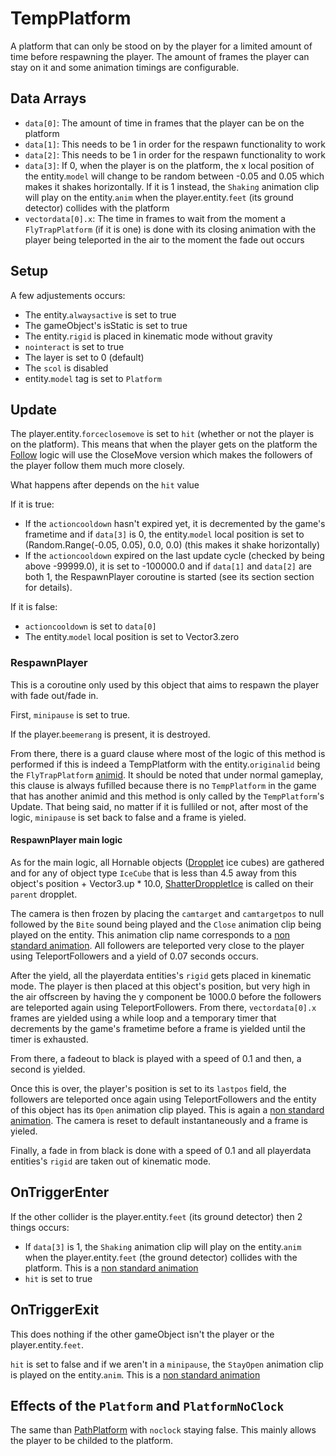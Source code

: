# TempPlatform
A platform that can only be stood on by the player for a limited amount of time before respawning the player. The amount of frames the player can stay on it and some animation timings are configurable.

## Data Arrays
- `data[0]`: The amount of time in frames that the player can be on the platform
- `data[1]`: This needs to be 1 in order for the respawn functionality to work
- `data[2]`: This needs to be 1 in order for the respawn functionality to work
- `data[3]`: If 0, when the player is on the platform, the x local position of the entity.`model` will change to be random between -0.05 and 0.05 which makes it shakes horizontally. If it is 1 instead, the `Shaking` animation clip will play on the entity.`anim` when the player.entity.`feet` (its ground detector) collides with the platform
- `vectordata[0].x`: The time in frames to wait from the moment a `FlyTrapPlatform` (if it is one) is done with its closing animation with the player being teleported in the air to the moment the fade out occurs

## Setup
A few adjustements occurs:

- The entity.`alwaysactive` is set to true
- The gameObject's isStatic is set to true
- The entity.`rigid` is placed in kinematic mode without gravity
- `nointeract` is set to true
- The layer is set to 0 (default)
- The `scol` is disabled
- entity.`model` tag is set to `Platform`

## Update
The player.entity.`forceclosemove` is set to `hit` (whether or not the player is on the platform). This means that when the player gets on the platform the [Follow](../../EntityControl/Notable%20methods/Follow.md#follow) logic will use the CloseMove version which makes the followers of the player follow them much more closely.

What happens after depends on the `hit` value

If it is true:

- If the `actioncooldown` hasn't expired yet, it is decremented by the game's frametime and if `data[3]` is 0, the entity.`model` local position is set to (Random.Range(-0.05, 0.05), 0.0, 0.0) (this makes it shake horizontally)
- If the `actioncooldown` expired on the last update cycle (checked by being above -99999.0), it is set to -100000.0 and if `data[1]` and `data[2]` are both 1, the RespawnPlayer coroutine is started (see its section section for details).

If it is false:

- `actioncooldown` is set to `data[0]`
- The entity.`model` local position is set to Vector3.zero

### RespawnPlayer
This is a coroutine only used by this object that aims to respawn the player with fade out/fade in.

First, `minipause` is set to true.

If the player.`beemerang` is present, it is destroyed.

From there, there is a guard clause where most of the logic of this method is performed if this is indeed a TempPlatform with the entity.`originalid` being the `FlyTrapPlatform` [animid](../../../Enums%20and%20IDs/AnimIDs.md). It should be noted that under normal gameplay, this clause is always fufilled because there is no `TempPlatform` in the game that has another animid and this method is only called by the `TempPlatform`'s Update. That being said, no matter if it is fulliled or not, after most of the logic, `minipause` is set back to false and a frame is yieled.

#### RespawnPlayer main logic
As for the main logic, all Hornable objects ([Dropplet](Dropplet.md) ice cubes) are gathered and for any of object type `IceCube` that is less than 4.5 away from this object's position + Vector3.up * 10.0, [ShatterDroppletIce](Dropplet.md#shatterdroppletice) is called on their `parent` dropplet.

The camera is then frozen by placing the `camtarget` and `camtargetpos` to null followed by the `Bite` sound being played and the `Close` animation clip being played on the entity. This animation clip name corresponds to a [non standard animation](../../EntityControl/Animations/animstate.md#Non-standard-animations). All followers are teleported very close to the player using TeleportFollowers and a yield of 0.07 seconds occurs.

After the yield, all the playerdata entities's `rigid` gets placed in kinematic mode. The player is then placed at this object's position, but very high in the air offscreen by having the y component be 1000.0 before the followers are teleported again using TeleportFollowers. From there, `vectordata[0].x` frames are yielded using a while loop and a temporary timer that decrements by the game's frametime before a frame is yielded until the timer is exhausted.

From there, a fadeout to black is played with a speed of 0.1 and then, a second is yielded.

Once this is over, the player's position is set to its `lastpos` field, the followers are teleported once again using TeleportFollowers and the entity of this object has its `Open` animation clip played. This is again a [non standard animation](../../EntityControl/Animations/animstate.md#Non-standard-animations). The camera is reset to default instantaneously and a frame is yieled.

Finally, a fade in from black is done with a speed of 0.1 and all playerdata entities's `rigid` are taken out of kinematic mode.

## OnTriggerEnter
If the other collider is the player.entity.`feet` (its ground detector) then 2 things occurs:

- If `data[3]` is 1, the `Shaking` animation clip will play on the entity.`anim` when the player.entity.`feet` (the ground detector) collides with the platform. This is a [non standard animation](../../EntityControl/Animations/animstate.md#non-standard-animations)
- `hit` is set to true

## OnTriggerExit
This does nothing if the other gameObject isn't the player or the player.entity.`feet`.

`hit` is set to false and if we aren't in a `minipause`, the `StayOpen` animation clip is played on the entity.`anim`. This is a [non standard animation](../../EntityControl/Animations/animstate.md#non-standard-animations)

## Effects of the `Platform` and `PlatformNoClock`
The same than [PathPlatform](PathPlatform.md) with `noclock` staying false. This mainly allows the player to be childed to the platform.